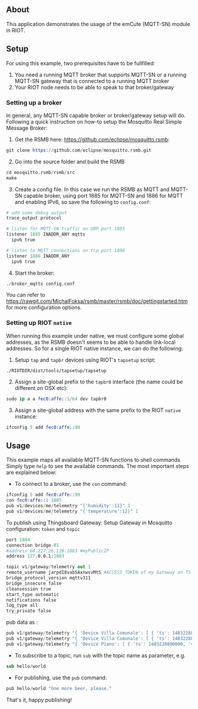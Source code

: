 ## About
This application demonstrates the usage of the emCute (MQTT-SN) module in RIOT.

## Setup
For using this example, two prerequisites have to be fullfilled:

1. You need a running MQTT broker that supports MQTT-SN or a running MQTT-SN
   gateway that is connected to a running MQTT broker
2. Your RIOT node needs to be able to speak to that broker/gateway


### Setting up a broker
In general, any MQTT-SN capable broker or broker/gateway setup will do.
Following a quick instruction on how-to setup the Mosquitto Real Simple Message
Broker:

1. Get the RSMB here: https://github.com/eclipse/mosquitto.rsmb:
```s
git clone https://github.com/eclipse/mosquitto.rsmb.git
```

2. Go into the source folder and build the RSMB
```s
cd mosquitto.rsmb/rsmb/src
make
```

3. Create a config file. In this case we run the RSMB as MQTT and MQTT-SN
   capable broker, using port 1885 for MQTT-SN and 1886 for MQTT and enabling
   IPv6, so save the following to `config.conf`:
```s
# add some debug output
trace_output protocol

# listen for MQTT-SN traffic on UDP port 1885
listener 1885 INADDR_ANY mqtts
  ipv6 true

# listen to MQTT connections on tcp port 1886
listener 1886 INADDR_ANY
  ipv6 true
```

4. Start the broker:
```s
./broker_mqtts config.conf
```

You can refer to
https://rawgit.com/MichalFoksa/rsmb/master/rsmb/doc/gettingstarted.htm for more
configuration options.


### Setting up RIOT `native`
When running this example under native, we must configure some global addresses,
as the RSMB doesn't seems to be able to handle link-local addresses. So for a
single RIOT native instance, we can do the following:

1. Setup `tap` and `tapbr` devices using RIOT's `tapsetup` script:
```
./RIOTDIR/dist/tools/tapsetup/tapsetup
```

2. Assign a site-global prefix to the `tapbr0` interface (the name could be
   different on OSX etc):
```s
sudo ip a a fec0:affe::1/64 dev tapbr0
```

3. Assign a site-global address with the same prefix to the RIOT `native`
   instance:
```s
ifconfig 5 add fec0:affe::99
```


## Usage
This example maps all available MQTT-SN functions to shell commands. Simply type
`help` to see the available commands. The most important steps are explained
below:

- To connect to a broker, use the `con` command:
```s
ifconfig 5 add fec0:affe::99
con fec0:affe::1 1885
pub v1/devices/me/telemetry "{'humidity':11}" 1
pub v1/devices/me/telemetry "{'temperature':12}" 1
```

To publish using Thingsboard Gateway:
Setup Gateway in Mosquitto configuration: `token` and `topic`
```s
port 1884
connection bridge-01
#address 64.227.26.128:1883 #myPublicIP
address 127.0.0.1:1883

topic v1/gateway/telemetry out 1
remote_username jarpdI8vabSAxnwsvMtS #ACCESS_TOKEN of my Gateway on TS
bridge_protocol_version mqttv311
bridge_insecure false
cleansession true
start_type automatic
notifications false
log_type all
try_private false
```

pub data as :
```s
pub v1/gateway/telemetry "{ 'Device Villa Comunale': [ { 'ts': 1483228800000, 'values':{'temperature': 42 }}]}" 1 
pub v1/gateway/telemetry "{ 'Device Villa Comunale': [ { 'ts': 1483228800000, 'values':{'humidity': 42 }}]}" 1 
pub v1/gateway/telemetry "{ 'Device Piano': [ { 'ts': 1483228800000, 'values':{'humidity': 42 }}]}" 1 
```

- To subscribe to a topic, run `sub` with the topic name as parameter, e.g.
```s
sub hello/world
```

- For publishing, use the `pub` command:
```s
pub hello/world "One more beer, please."
```

That's it, happy publishing!
